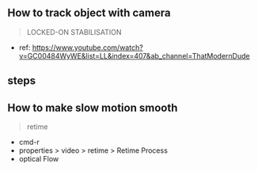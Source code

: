 ## How to track object with camera
> LOCKED-ON STABILISATION

- ref: https://www.youtube.com/watch?v=GC00484WyWE&list=LL&index=407&ab_channel=ThatModernDude

steps
- 

## How to make slow motion smooth
> retime

- cmd-r
- properties > video > retime > Retime Process
- optical Flow